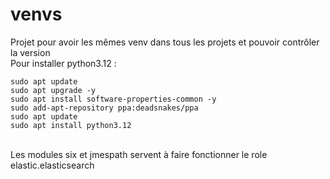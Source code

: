 # venvs
Projet pour avoir les mêmes venv dans tous les projets et pouvoir contrôler la version<br>
Pour installer python3.12 :<br>
```
sudo apt update
sudo apt upgrade -y
sudo apt install software-properties-common -y
sudo add-apt-repository ppa:deadsnakes/ppa
sudo apt update
sudo apt install python3.12
```
<br>
Les modules six et jmespath servent à faire fonctionner le role elastic.elasticsearch
